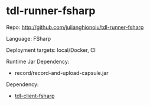 # tdl-runner-fsharp

Repo: http://github.com/julianghionoiu/tdl-runner-fsharp

Language: FSharp

Deployment targets: local/Docker, CI

Runtime Jar Dependency:

- record/record-and-upload-capsule.jar

Dependency:

- [tdl-client-fsharp](tdl-client-fsharp.md)